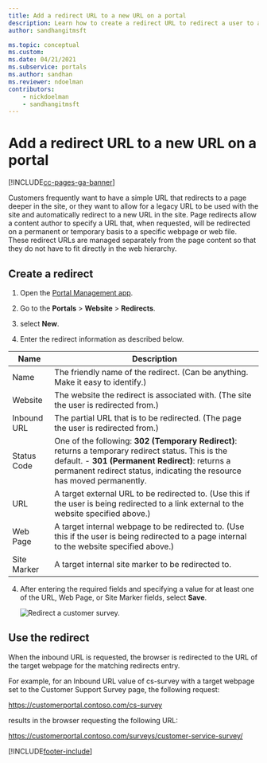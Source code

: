 ```yaml
---
title: Add a redirect URL to a new URL on a portal
description: Learn how to create a redirect URL to redirect a user to another page in a site.
author: sandhangitmsft

ms.topic: conceptual
ms.custom: 
ms.date: 04/21/2021
ms.subservice: portals
ms.author: sandhan
ms.reviewer: ndoelman
contributors:
    - nickdoelman
    - sandhangitmsft
---
```


# Add a redirect URL to a new URL on a portal


[!INCLUDE[cc-pages-ga-banner](../../../includes/cc-pages-ga-banner.md)]

Customers frequently want to have a simple URL that redirects to a page deeper in the site, or they want to allow for a legacy URL to be used with the site and automatically redirect to a new URL in the site. Page redirects allow a content author to specify a URL that, when requested, will be redirected on a permanent or temporary basis to a specific webpage or web file. These redirect URLs are managed separately from the page content so that they do not have to fit directly in the web hierarchy.

## Create a redirect

1. Open the [Portal Management app](configure-portal.md).

2. Go to the **Portals** > **Website** > **Redirects**.

3. select **New**.

4. Enter the redirect information as described below.

| Name        | Description                                                                                                                                  |
|-------------|----------------------------------------------------------------------------------------------------------------------------------------------|
| Name        | The friendly name of the redirect. (Can be anything. Make it easy to identify.)                                                              |
| Website     | The website the redirect is associated with. (The site the user is redirected from.)                                                         |
| Inbound URL | The partial URL that is to be redirected. (The page the user is redirected from.)                                                            |
| Status Code | One of the following:  **302 (Temporary Redirect)**: returns a temporary redirect status. This is the default.                                               -   **301 (Permanent Redirect)**: returns a permanent redirect status, indicating the resource has moved permanently.                          |
| URL         | A target external URL to be redirected to. (Use this if the user is being redirected to a link external to the website specified above.)                            |
| Web Page    | A target internal webpage to be redirected to. (Use this if the user is being redirected to a page internal to the website specified above.) |
| Site Marker | A target internal site marker to be redirected to.                                                                                           |

4. After entering the required fields and specifying a value for at least one of the URL, Web Page, or Site Marker fields, select **Save**.

    ![Redirect a customer survey.](../media/redirect-customer-survey.png "Redirect a customer survey")  

## Use the redirect

When the inbound URL is requested, the browser is redirected to the URL of the target webpage for the matching redirects entry.

For example, for an Inbound URL value of cs-survey with a target webpage set to the Customer Support Survey page, the following request:

https://customerportal.contoso.com/cs-survey

results in the browser requesting the following URL:

https://customerportal.contoso.com/surveys/customer-service-survey/



[!INCLUDE[footer-include](../../../includes/footer-banner.md)]
